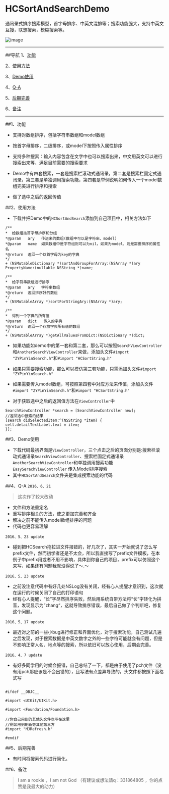 # HCSortAndSearchDemo

通讯录式排序搜索模型，首字母排序、中英文混排等；搜索功能强大，支持中英文互搜，联想搜索，模糊搜索等。

![image](https://github.com/honeycao/HCSortAndSearchDemo/blob/master/HCSortAndSearch.gif) 

------
##导航
1、[功能](https://github.com/honeycao/SearchDemo#功能)

2、[使用方法](https://github.com/honeycao/SearchDemo#使用方法)

3、[Demo使用](https://github.com/honeycao/SearchDemo#Demo使用)

4、[Q-A](https://github.com/honeycao/SearchDemo#Q-A)

5、[后期完善](https://github.com/honeycao/SearchDemo#后期完善)

6、[备注](https://github.com/honeycao/SearchDemo#备注)

------

##1、功能

* 支持对数组排序，包括字符串数组和model数组

* 按首字母排序，二级排序，或model下按照传入属性排序

* 支持多种搜索：输入内容包含在文字中也可以搜索出来，中文用英文可以进行搜索出来等，满足目前需要的搜索要求

* Demo中有四套搜索，一套是搜索栏滚动式通讯录，第二套是搜索栏固定式通讯录，第三套是单独调用搜索功能，第四套是举例说明如何传入一个model数组完美进行排序和搜索

* 做了选中之后的返回传值

##2、使用方法
* 下载并把Demo中的`HCSortAndSearch`添加到自己项目中，相关方法如下
```obj-c
/**
*  给数组按首字母排序和分组
*@param   ary   传进来的数组(数组中可以是字符串、model)
*@param   name  如果数组中是字符组则可以为nil，如果为model，则是需要排序的属性名
*@return  返回一个以首字母为key的字典
*/
+ (NSMutableDictionary *)sortAndGroupForArray:(NSArray *)ary PropertyName:(nullable NSString *)name;

/**
*  给字符串数组进行排序
*@param   ary   字符串数组
*@return  返回排序好的数组
*/
+ (NSMutableArray *)sortForStringAry:(NSArray *)ary;

/**
*  得到一个字典的所有值
*@param   dict   传入的字典
*@return  返回一个存放字典所有值的数组
*/
+ (NSMutableArray *)getAllValuesFromDict:(NSDictionary *)dict;
```

* 如果功能如demo中的第一套和第二套，那么可以按照`SearchViewController`和`AnotherSearchViewController`来做，添加头文件`#import "ZYPinYinSearch.h"`和`#import "HCSortString.h"`
* 如果只需要搜索功能，那么可以模仿第三套功能，只需添加头文件`#import "ZYPinYinSearch.h"`
* 如果需要传入model数组，可按照第四套中对应方法来传值，添加头文件`#import "ZYPinYinSearch.h"`和`#import "HCSortString.h"`

* 对于获取选中之后的返回值方法在`ViewController`中
```obj-c
SearchViewController *search = [SearchViewController new];
//返回选中搜索的结果
[search didSelectedItem:^(NSString *item) {
cell.detailTextLabel.text = item;
}];

```
##3、Demo使用
* 下载代码最初界面是`ViewController`，三个点击之后的页面分别是:搜索栏滚动式通讯录`SearchViewController`、搜索栏固定式通讯录`AnotherSearchViewController`和单独调用搜索功能`EasySerachViewController`
    传入Model排序搜索
* 其中`HCSortAndSearch`文件夹是集成搜索功能的代码

##4、Q-A
`2016、6、21`
>这次作了较大改动
* 文件和方法重定名
* 重写排序相关的方法，使之更加完善和齐全
* 解决之前不能传入model数组排序的问题
* 代码也更容易理解

`2016、5、23 update`
* 碰到把HCSearch拖拉进文件报错的，好几次了，其实一开始就说了怎么写prefix文件，然而初学者还是不太会，所以我直接写了prefix文件模板，在本例子中prefix用或者不用不影响，具体到你自己的项目，prefix可以仿照这个来写，如果还有问题我就没得说了～.～

`2016、5、23 update`
* 之前没注意代码中有好几处NSLog没有关闭，经有心人提醒才意识到，这次就在运行的时候关闭了自己的打印语句
* 经有心人提醒，“长”字尽然排序失败，然后用系统自带方法将“长”字转化为拼音，发现显示为”zhang“，这就导致排序错误，最后自己做了个判断吧，修复这个问题。

`2016、5、17 update`
* 最近对之前的一些小bug进行修正和界面优化，对于搜索功能，自己测试几遍之后发现，对于搜索数据是中英文数字之外的一些字符可能就会有问题，但是不影响正常人名、地点等的搜索，所以依旧可以放心使用，后期会完善。

`2016、4、7 update`
* 有好多同学用的时候会报错，自己总结了一下，都是由于使用了pch文件（没有用pch那应该是不会出错的），且写法有点差异导致的，头文件都按照下面格式写
```obj-c

#ifdef __OBJC__

#import <UIKit/UIKit.h>

#import <Foundation/Foundation.h>

//你自己用到的其他头文件也写在这里
//例如用到刷新等其他第三方
#import "MJRefresh.h"

#endif

```

##5、后期完善
* 有时间将搜索代码进行简化。

##6、备注
>I am a rookie ，I am not God （有建议或想法请q：331864805 ，你的点赞是我最大的动力）
